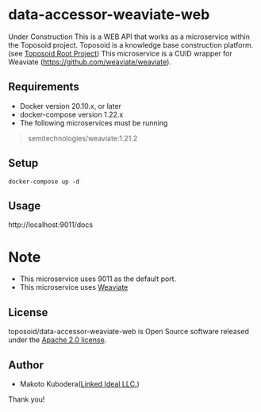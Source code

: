 # data-accessor-weaviate-web
Under Construction
This is a WEB API that works as a microservice within the Toposoid project.
Toposoid is a knowledge base construction platform.(see [Toposoid Root Project](https://github.com/toposoid/toposoid.git))
This microservice is a CUID wrapper for Weaviate (https://github.com/weaviate/weaviate).


## Requirements
* Docker version 20.10.x, or later
* docker-compose version 1.22.x
* The following microservices must be running
> semitechnologies/weaviate:1.21.2


## Setup
```bssh
docker-compose up -d
```

## Usage
http://localhost:9011/docs

# Note
* This microservice uses 9011 as the default port.
* This microservice uses [Weaviate](https://github.com/weaviate/weaviate)

## License
toposoid/data-accessor-weaviate-web is Open Source software released under the [Apache 2.0 license](https://www.apache.org/licenses/LICENSE-2.0.html).

## Author
* Makoto Kubodera([Linked Ideal LLC.](https://linked-ideal.com/))

Thank you!